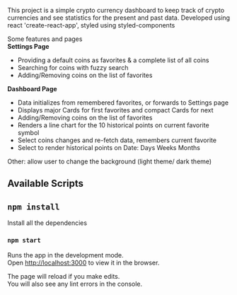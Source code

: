 This project is a simple crypto currency dashboard to keep track of crypto currencies and see statistics for the present and past data.
Developed using react 'create-react-app', styled using styled-components 

Some features and pages <br>
<strong>Settings Page</strong>
<ul>
 <li>Providing a default coins as favorites & a complete list of all coins</li>
 <li>Searching for coins with fuzzy search</li>
 <li>Adding/Removing coins on the list of favorites</li>
</ul>
<strong>Dashboard Page</strong>
<ul>
 <li>Data initializes from remembered favorites, or forwards to Settings page</li>
 <li>Displays major Cards for first favorites and compact Cards for next </li>
 <li>Adding/Removing coins on the list of favorites</li>
 <li>Renders a line chart for the 10 historical points on current favorite symbol</li>
 <li>Select coins changes and re-fetch data, remembers current favorite</li>
 <li>Select to render historical points on Date: Days Weeks Months</li>
</ul>

Other:
allow user to change the background (light theme/ dark theme)


## Available Scripts

## `npm install`
Install all the dependencies

### `npm start`

Runs the app in the development mode.<br>
Open [http://localhost:3000](http://localhost:3000) to view it in the browser.

The page will reload if you make edits.<br>
You will also see any lint errors in the console.
